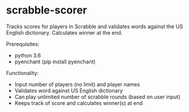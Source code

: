 # scrabble-scorer
Tracks scores for players in Scrabble and validates words against the US English dictionary. Calculates winner at the end.

Prerequisites:
- python 3.6 
- pyenchant (pip install pyenchant)

Functionality:
- Input number of players (no limit) and player names
- Validates word against US English dictionary
- Can play unlimited number of scrabble rounds (based on user input)
- Keeps track of score and calculates winner(s) at end
